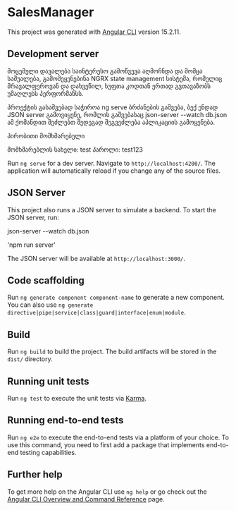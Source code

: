 # SalesManager

This project was generated with [Angular CLI](https://github.com/angular/angular-cli) version 15.2.11.

## Development server

მოცემული დავალება საინტერესო გამოწვევა აღმოჩნდა და მომცა საშუალება, გამომეყენებინა NGRX state management სისტემა, რომელიც მრავალფეროვან და დახვეწილ, სუფთა კოდთან ერთად გვთავაზობს უმაღლესს პერფორმანსს.


 პროექტის გასაშვებად საჭიროა ng serve ბრძანების გაშვება, 
 ბექ ენდად JSON server გამოვიყენე, რომლის გაშვებასაც json-server --watch db.json ამ ქომანდით შეძლებთ
შედეგად შეგვეძლება აპლიკაციის გამოყენება.

პირობითი მომხმარებელი


მომხმარებლის სახელი: test
პაროლი: test123

Run `ng serve` for a dev server. Navigate to `http://localhost:4200/`. The application will automatically reload if you change any of the source files.

## JSON Server

This project also runs a JSON server to simulate a backend. To start the JSON server, run:

json-server --watch db.json 

'npm run server'

The JSON server will be available at `http://localhost:3000/`.

## Code scaffolding

Run `ng generate component component-name` to generate a new component. You can also use `ng generate directive|pipe|service|class|guard|interface|enum|module`.

## Build

Run `ng build` to build the project. The build artifacts will be stored in the `dist/` directory.

## Running unit tests

Run `ng test` to execute the unit tests via [Karma](https://karma-runner.github.io).

## Running end-to-end tests

Run `ng e2e` to execute the end-to-end tests via a platform of your choice. To use this command, you need to first add a package that implements end-to-end testing capabilities.

## Further help

To get more help on the Angular CLI use `ng help` or go check out the [Angular CLI Overview and Command Reference](https://angular.io/cli) page.
